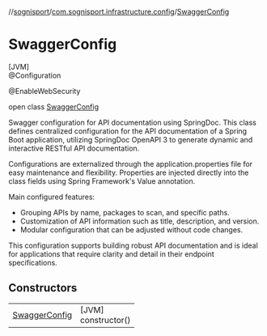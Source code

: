 //[sognisport](../../../index.md)/[com.sognisport.infrastructure.config](../index.md)/[SwaggerConfig](index.md)

# SwaggerConfig

[JVM]\
@Configuration

@EnableWebSecurity

open class [SwaggerConfig](index.md)

Swagger configuration for API documentation using SpringDoc. This class defines centralized configuration for the API documentation of a Spring Boot application, utilizing SpringDoc OpenAPI 3 to generate dynamic and interactive RESTful API documentation. 

Configurations are externalized through the application.properties file for easy maintenance and flexibility. Properties are injected directly into the class fields using Spring Framework's Value annotation.

Main configured features:

- Grouping APIs by name, packages to scan, and specific paths.
- Customization of API information such as title, description, and version.
- Modular configuration that can be adjusted without code changes.

This configuration supports building robust API documentation and is ideal for applications that require clarity and detail in their endpoint specifications.

## Constructors

| | |
|---|---|
| [SwaggerConfig](-swagger-config.md) | [JVM]<br>constructor() |
